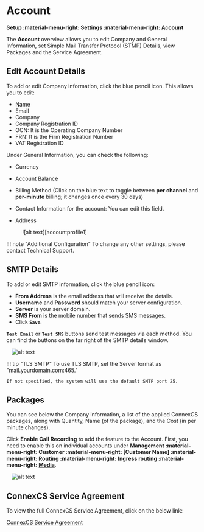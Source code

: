 # Account

**Setup :material-menu-right: Settings :material-menu-right: Account**

The **Account** overview allows you to edit Company and General Information, set Simple Mail Transfer Protocol (STMP) Details, view Packages and the Service Agreement.

## Edit Account Details

To add or edit Company information, click the blue pencil icon. This allows you to edit:

+ Name
+ Email
+ Company
+ Company Registration ID
+ OCN: It is the Operating Company Number
+ FRN: It is the Firm Registration Number
+ VAT Registration ID

Under General Information, you can check the following:

+ Currency
+ Account Balance
+ Billing Method (Click on the blue text to toggle between **per channel** and **per-minute** billing; it changes once every 30 days)
+ Contact Information for the account: You can edit this field.
+ Address

    &emsp; ![alt text][accountprofile1]

!!! note "Additional Configuration"
    To change any other settings, please contact Technical Support.

## SMTP Details

To add or edit SMTP information, click the blue pencil icon:

+ **From Address** is the email address that will receive the details.
+ **Username** and **Password** should match your server configuration.
+ **Server** is your server domain.
+ **SMS From** is the mobile number that sends SMS messages.
+ Click **`Save`**.

**`Test Email`** or **`Test SMS`** buttons send test messages via each method. You can find the buttons on the far right of the SMTP details window.

&emsp;![alt text][smtp]

!!! tip "TLS SMTP"
    To use TLS SMTP, set the Server format as "mail.yourdomain.com:465."

    If not specified, the system will use the default SMTP port 25.

## Packages

You can see below the Company information, a list of the applied ConnexCS packages, along with Quantity, Name (of the package), and the Cost (in per minute changes).

Click **Enable Call Recording** to add the feature to the Account. First, you need to enable this on individual accounts under **Management :material-menu-right: Customer :material-menu-right: [Customer Name] :material-menu-right: Routing :material-menu-right: Ingress routing :material-menu-right: [Media](https://docs.connexcs.com/customer/routing/#media)**.

&emsp;![alt text][call-recording]

## ConnexCS Service Agreement

To view the full ConnexCS Service Agreement, click on the below link:

[ConnexCS Service Agreement](https://cdn.cnxcdn.com/ConnexCS%20Service%20Agreement.pdf)

[accountprofile]: /setup/img/accountprofile1.png "Account Profile"
[smtp]: /setup/img/smtp.png "SMTP"
[call-recording]: /setup/img/call-recording.png "Call Recording"
[service-agreement]: /setup/img/service-agreement.png "Service Agreement"
